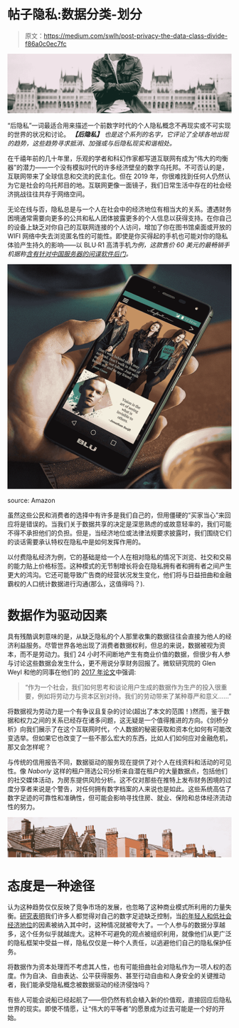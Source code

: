 # 帖子隐私:数据分类-划分

> 原文：<https://medium.com/swlh/post-privacy-the-data-class-divide-f86a0c0ec7fc>

![](img/c0c3e23c42be2f5adb35882a207553fb.png)

“后隐私”一词最适合用来描述一个前数字时代的个人隐私概念不再现实或不可实现的世界的状况和讨论。 ***【后隐私】*** *也是这个系列的名字，它评论了全球各地出现的趋势，这些趋势寻求抵消、加强或与后隐私现实和谐相处。*

在千禧年前的几十年里，乐观的学者和科幻作家都写道互联网有成为“伟大的均衡器”的潜力——一个没有模拟时代的许多经济壁垒的数字乌托邦。不可否认的是，互联网带来了全球信息和交流的民主化。但在 2019 年，你很难找到任何人仍然认为它是社会的乌托邦目的地。互联网更像一面镜子，我们日常生活中存在的社会经济挑战往往共存于网络空间。

无论在线与否，隐私总是与一个人在社会中的经济地位有相当大的关系。遭遇财务困境通常需要向更多的公共和私人团体披露更多的个人信息以获得支持。在你自己的设备上缺乏对你自己的互联网连接的个人访问，增加了你在图书馆桌面或开放的 WIFI 网络中失去浏览匿名性的可能性。即使是你买得起的手机也可能对你的隐私体验产生持久的影响——以 BLU·R1 高清手机*为例，这款售价 60 美元的最畅销手机据称[含有针对中国服务器的间谍软件后门](https://www.cnet.com/news/these-cheap-phones-are-costing-you-your-privacy/)。*

![](img/ebb760452ab48c941a6f7b2b1861ae0b.png)

source: Amazon

虽然这些公民和消费者的选择中有许多是我们自己的，但用僵硬的“买家当心”来回应将是错误的。当我们关于数据共享的决定是深思熟虑的或故意轻率的，我们可能不得不承担他们的负担。但是，当经济地位或法律法规要求披露时，我们围绕它们的谈话需要承认特权在隐私中是如何发挥作用的。

以付费隐私经济为例，它的基础是给一个人在相对隐私的情况下浏览、社交和交易的能力贴上价格标签。这种模式的无节制增长将会在隐私拥有者和拥有者之间产生更大的鸿沟。它还可能导致广告商的经营状况发生变化，他们将与日益扭曲和金融霸权的人口统计数据进行沟通(那么，这值得吗？).

# 数据作为驱动因素

具有残酷讽刺意味的是，从缺乏隐私的个人那里收集的数据往往会直接为他人的经济利益服务。尽管世界各地出现了消费者数据权利，但总的来说，数据被视为资本，而不是劳动力。我们 24 小时不间断地产生有商业价值的数据，但很少有人参与讨论这些数据会发生什么，更不用说分享财务回报了。微软研究院的 Glen Weyl 和他的同事在他们的 [2017 年论文](https://papers.ssrn.com/sol3/papers.cfm?abstract_id=3093683)中强调:

> “作为一个社会，我们如何思考和谈论用户生成的数据作为生产的投入很重要，例如将劳动力与资本区别对待。我们的劳动带来了某种尊严和意义……”

将数据视为劳动力是一个有争议且复杂的讨论(超出了本文的范围！)然而，鉴于数据和权力之间的关系已经存在诸多问题，这无疑是一个值得推进的方向。《剑桥分析》向我们展示了在这个互联网时代，个人数据的秘密获取和资本化如何有可能改变选举。但如果它也改变了一些不那么宏大的东西，比如人们如何应对金融危机，那又会怎样呢？

与传统的信用报告不同，数据驱动的服务现在提供了对个人在线资料和活动的可见性。像 *Naborly* 这样的租户筛选公司分析来自潜在租户的大量数据点，包括他们的社交媒体活动，为房东提供风险分析。这不仅对那些在推特上发布财务困境的过度分享者来说是个警告，对任何拥有数字档案的人来说也是如此。这些系统高估了数字足迹的可靠性和准确性，但可能会影响寻找住房、就业、保险和总体经济流动性的努力。

![](img/f198bfde42c967f482f9ece1e9154b57.png)

# 态度是一种途径

认为这种趋势仅仅反映了竞争市场的发展，也忽略了这种商业模式所利用的力量失衡。[研究表明](https://ses.library.usyd.edu.au/bitstream/2123/17587/7/USYDDigitalRightsAustraliareport.pdf)我们许多人都觉得对自己的数字足迹缺乏控制，当[的年轻人和低社会经济地位](https://journals.sagepub.com/eprint/x5QQDiq34kP8X6hsUR7I/full)的因素被纳入其中时，这种情况就被夸大了。一个人参与的数据分享越多，这个任务似乎就越庞大。这种不可避免的观点被组织利用，就像他们从更广泛的隐私框架中受益一样，隐私仅仅是一种个人责任，以逃避他们自己的隐私保护任务。

将数据作为资本处理而不考虑其人性，也有可能扭曲社会对隐私作为一项人权的态度。作为自决、自由表达、公平获得服务、甚至行动自由和人身安全的关键推动者，我们能承受隐私概念被数据驱动的经济侵蚀吗？

有些人可能会说船已经起航了——但仍然有机会植入新的价值观，直接回应后隐私世界的现实。即使不情愿，让“伟大的平等者”的愿景成为过去可能是一个好的开始。
